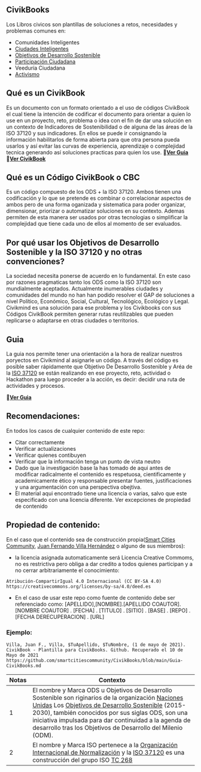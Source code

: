 ## CivikBooks
Los Libros civicos son plantillas de soluciones a retos, necesidades y problemas comunes en:

 - Comunidades Inteligentes
 - [Ciudades Inteligentes](https://es.wikipedia.org/wiki/Ciudad_inteligente)
 - [Objetivos de Desarrollo Sostenible](https://es.wikipedia.org/wiki/Objetivos_de_Desarrollo_Sostenible)
 - [Participación Ciudadana](https://es.wikipedia.org/wiki/Participaci%C3%B3n_ciudadana)
 - Veeduría Ciudadana
 - [Activismo](https://es.wikipedia.org/wiki/Activismo)

## Qué es un CivikBook

Es un documento con un formato orientado a el uso de códigos CivikBook el cual tiene la intención de codificar el documento para orientar a quien lo use en un proyecto, reto, problema o idea con el fin de dar una solución en un contexto de Indicadores de Sostenibilidad o de alguna de las áreas de la ISO 37120 y sus indicadores. En ellos se puede ir consignando la información habilitarlos de forma abierta para que otra persona pueda usarlos y así evitar las curvas de experiencia, aprendizaje o complejidad tecnica generando así soluciones practicas para quien los use.
:large_orange_diamond:[**Ver Guia**](https://github.com/smartcitiescommunity/CivikBooks/blob/main/Guia-CivikBooks.md)
:large_orange_diamond:[**Ver CivikBook**](https://github.com/smartcitiescommunity/CivikBooks/blob/main/CivikBook-Plantilla.md)

## Qué es un Código CivikBook o CBC

Es un código compuesto de los ODS + la ISO 37120. Ambos tienen una codificación y lo que se pretende es combinar o correlacionar aspectos de ambos pero de una forma oganizada y sistematica para poder organizar, dimensionar, priorizar o automatizar soluciones en su contexto. Ademas permiten de esta manera ser usados por otras tecnologias o simplificar la complejidad que tiene cada uno de ellos al momento de ser evaluados.

## Por qué usar los Objetivos de Desarrollo Sostenible y la ISO 37120 y no otras convenciones?

La sociedad necesita ponerse de acuerdo en lo fundamental. En este caso por razones pragmaticas tanto los ODS como la ISO 37120 son mundialmente aceptados.
Actualmente inumerables ciudades y comunidades del mundo no han han podido resolver el GAP de soluciones a nivel Político, Económico, Social, Cultural, Tecnológico, Ecológico y Legal. Civikmind es una solución para ese problema y los Civikbooks con sus Códigos CivikBook permiten generar rutas reutilizables que pueden replicarse o adaptarse en otras ciudades o territorios.

## Guia

La guia nos permite tener una orientación a la hora de realizar nuestros poryectos en Civikmind al asignarle un código. A través del código es posible saber rápidamente que Objetivo De Desarrollo Sostenible y Aréa de la [ISO 37120](https://es.wikipedia.org/wiki/ISO_37120)  se están realizando en ese proyecto, reto, actividad o Hackathon para luego proceder a la acción, es decir: decidir una ruta de actividades y procesos.

:large_orange_diamond:[**Ver Guia**](https://github.com/smartcitiescommunity/CivikBooks/blob/main/Guia-CivikBooks.md)

## Recomendaciones:

En todos los casos de cualquier contenido de este repo:

- Citar correctamente
- Verificar actualizaciones
- Verificar quienes contibuyen
- Verificar que la información tenga un punto de vista neutro
- Dado que la investigación base la has tomado de aqui antes de modificar radicalmente el contenido es respetuosa, cientificamente y academicamente ético y responsable presentar fuentes, justificaciones y una argumentación con una perspectiva obejtiva.
- El material aqui encontrado tiene una licencia o varias, salvo que este especificado con una licencia diferente. Ver excepciones de propiedad de contenido

## Propiedad de contenido:

En el caso que el contenido sea de construcción propia([Smart Cities Community](http://bit.ly/Smart-Cities-Community-Linkedin), [Juan Fernando Villa Hernández](https://www.linkedin.com/in/juanfernandovillahernandez/) o alguno de sus miembros):
-  la licencia asignada automaticamente será Licencia Creative Commoms, no es restrictiva pero obliga a dar credito a todos quienes participan y a no cerrar arbitrariamente el conocimiento: 
```
Atribución-CompartirIgual 4.0 Internacional (CC BY-SA 4.0) https://creativecommons.org/licenses/by-sa/4.0/deed.es
```
- En el caso de usar este repo como fuente de contenido debe ser referenciado como: 
[APELLIDO],[NOMBRE].[APELLIDO COAUTOR].[NOMBRE COAUTOR] . [FECHA] . [TITULO] . [SITIO] . [BASE] . [REPO] . [FECHA DERECUPERACION] . [URL]

### Ejemplo:
```
Villa, Juan F., Villa, $TuApellido, $TuNombre, (1 de mayo de 2021). CivikBook - Plantilla para CivikBooks. Github. Recuperado el 10 de Mayo de 2021 https://github.com/smartcitiescommunity/CivikBooks/blob/main/Guia-CivikBooks.md
```

| Notas|Contexto|
|------------ | -------------|
|1| El nombre y Marca ODS u Objetivos de Desarrollo Sostenible son riginarios de la organización [Naciones Unidas](https://www.un.org/sustainabledevelopment/es/) Los [Objetivos de Desarrollo Sostenible](https://es.wikipedia.org/wiki/Objetivos_de_Desarrollo_Sostenible) (2015-2030), también conocidos por sus siglas ODS, son una iniciativa impulsada para dar continuidad a la agenda de desarrollo tras los Objetivos de Desarrollo del Milenio (ODM).|
|2|El nombre y Marca ISO pertenece a la [Organización Internacional de Normalización](https://www.iso.org/home.html) y la [ISO 37120](https://es.wikipedia.org/wiki/ISO_37120) es una construcción del grupo ISO [TC 268](https://www.iso.org/committee/656906/x/catalogue/)  |
